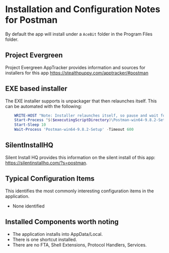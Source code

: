 # Installation and Configuration Notes for Postman

By default the app will install under a `AceBit` folder in the Program Files folder.

## Project Evergreen
Project Evergreen AppTracker provides information and sources for installers for this app https://stealthpuppy.com/apptracker/#postman 

## EXE based installer

The EXE installer supports is unpackager that then relaunches itself.  This can be automated with the following:

```ps1
    WRITE-HOST "Note: Installer relaunches itself, so pause and wait for it by name"
    Start-Process "$($executingScriptDirectory)\Postman-win64-9.8.2-Setup.exe" -ArgumentList '-s' -NoNewWindow -Wait
    Start-Sleep 10
    Wait-Process 'Postman-win64-9.8.2-Setup' -Timeout 600
```

## SilentInstallHQ

Silent Install HQ provides this information on the silent install of this app: https://silentinstallhq.com/?s=postman.

## Typical Configuration Items 

This identifies the most commonly interesting configuration items in the application.

* None identified

## Installed Components worth noting
 
* The application installs into AppData/Local.
* There is one shortcut installed.
* There are no FTA, Shell Extensions, Protocol Handlers, Services.
